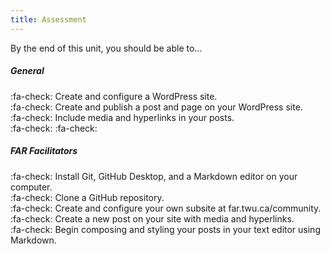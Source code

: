 ```yaml
---
title: Assessment
---
```


By the end of this unit, you should be able to...

##### General

:fa-check: Create and configure a WordPress site.  
:fa-check: Create and publish a post and page on your WordPress site.  
:fa-check: Include media and hyperlinks in your posts.  
:fa-check:
:fa-check:

##### FAR Facilitators
:fa-check: Install Git, GitHub Desktop, and a Markdown editor on your computer.   
:fa-check: Clone a GitHub repository.  
:fa-check: Create and configure your own subsite at far.twu.ca/community.    
:fa-check: Create a new post on your site with media and hyperlinks.  
:fa-check: Begin composing and styling your posts in your text editor using Markdown.  
